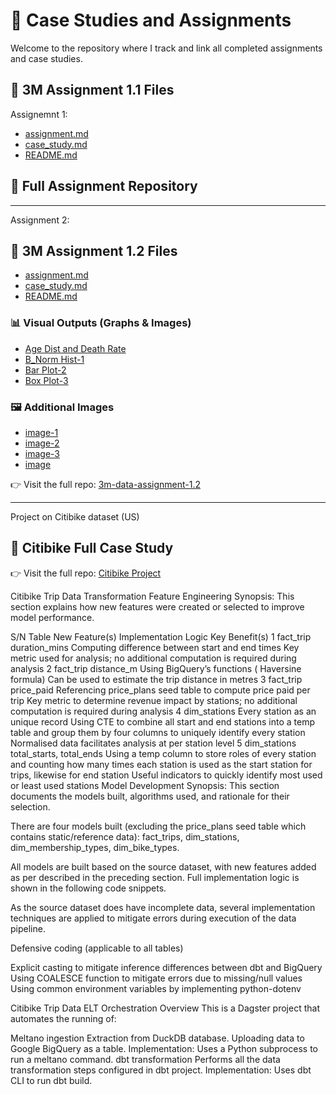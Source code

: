 # 📘 Case Studies and Assignments

Welcome to the repository where I track and link all completed assignments and case studies.

## 🔗 3M Assignment 1.1 Files

Assignemnt 1:
- [assignment.md](https://github.com/Hanafi555/projects.github.io/blob/main/Assignment%20_Casestudy/Data%20Assignment%201.1.md)
- [case_study.md](https://github.com/Hanafi555/projects.github.io/blob/main/Assignment%20_Casestudy/Casestudy_Videogame.md)
- [README.md](https://github.com/Hanafi555/3m-data-assignment-1.1/blob/main/README.md)

## 📂 Full Assignment Repository

---
Assignment 2:
## 🔗 3M Assignment 1.2 Files

- [assignment.md](https://github.com/Hanafi555/3m-data-assignment-1.2/blob/main/assignment.md)
- [case_study.md](https://github.com/Hanafi555/3m-data-assignment-1.2/blob/main/case_study.md)
- [README.md](https://github.com/Hanafi555/3m-data-assignment-1.2/blob/main/README.md)

### 📊 Visual Outputs (Graphs & Images)
- [Age Dist and Death Rate](https://github.com/Hanafi555/3m-data-assignment-1.2/blob/main/Age%20Dist%20and%20Death%20Rate.png)
- [B_Norm Hist-1](https://github.com/Hanafi555/3m-data-assignment-1.2/blob/main/B_Norm%20Hist-1.png)
- [Bar Plot-2](https://github.com/Hanafi555/3m-data-assignment-1.2/blob/main/Bar%20Plot-2.png)
- [Box Plot-3](https://github.com/Hanafi555/3m-data-assignment-1.2/blob/main/Box%20Plot-3.png)

### 🖼 Additional Images
- [image-1](https://github.com/Hanafi555/3m-data-assignment-1.2/blob/main/image-1.png)
- [image-2](https://github.com/Hanafi555/3m-data-assignment-1.2/blob/main/image-2.png)
- [image-3](https://github.com/Hanafi555/3m-data-assignment-1.2/blob/main/image-3.png)
- [image](https://github.com/Hanafi555/3m-data-assignment-1.2/blob/main/image.png)

👉 Visit the full repo: [3m-data-assignment-1.2](https://github.com/Hanafi555/3m-data-assignment-1.2)

---
Project on Citibike dataset (US)
## 🔗 Citibike Full Case Study 

👉 Visit the full repo: [Citibike Project](https://github.com/apache088/ntu-sctp-dsai1f-project-team6/tree/hanafi_branch)

Citibike Trip Data Transformation
Feature Engineering
Synopsis: This section explains how new features were created or selected to improve model performance.

S/N	Table	New Feature(s)	Implementation Logic	Key Benefit(s)
1	fact_trip	duration_mins	Computing difference between start and end times	Key metric used for analysis; no additional computation is required during analysis
2	fact_trip	distance_m	Using BigQuery’s functions ( Haversine formula)	Can be used to estimate the trip distance in metres
3	fact_trip	price_paid	Referencing price_plans seed table to compute price paid per trip	Key metric to determine revenue impact by stations; no additional computation is required during analysis
4	dim_stations	Every station as an unique record	Using CTE to combine all start and end stations into a temp table and group them by four columns to uniquely identify every station	Normalised data facilitates analysis at per station level
5	dim_stations	total_starts, total_ends	Using a temp column to store roles of every station and counting how many times each station is used as the start station for trips, likewise for end station	Useful indicators to quickly identify most used or least used stations
Model Development
Synopsis: This section documents the models built, algorithms used, and rationale for their selection.

There are four models built (excluding the price_plans seed table which contains static/reference data): fact_trips, dim_stations, dim_membership_types, dim_bike_types.

All models are built based on the source dataset, with new features added as per described in the preceding section. Full implementation logic is shown in the following code snippets.

As the source dataset does have incomplete data, several implementation techniques are applied to mitigate errors during execution of the data pipeline.

Defensive coding (applicable to all tables)

Explicit casting to mitigate inference differences between dbt and BigQuery
Using COALESCE function to mitigate errors due to missing/null values
Using common environment variables by implementing python-dotenv


Citibike Trip Data ELT Orchestration
Overview
This is a Dagster project that automates the running of:

Meltano ingestion
Extraction from DuckDB database.
Uploading data to Google BigQuery as a table.
Implementation:
Uses a Python subprocess to run a meltano command.
dbt transformation
Performs all the data transformation steps configured in dbt project.
Implementation:
Uses dbt CLI to run dbt build.
